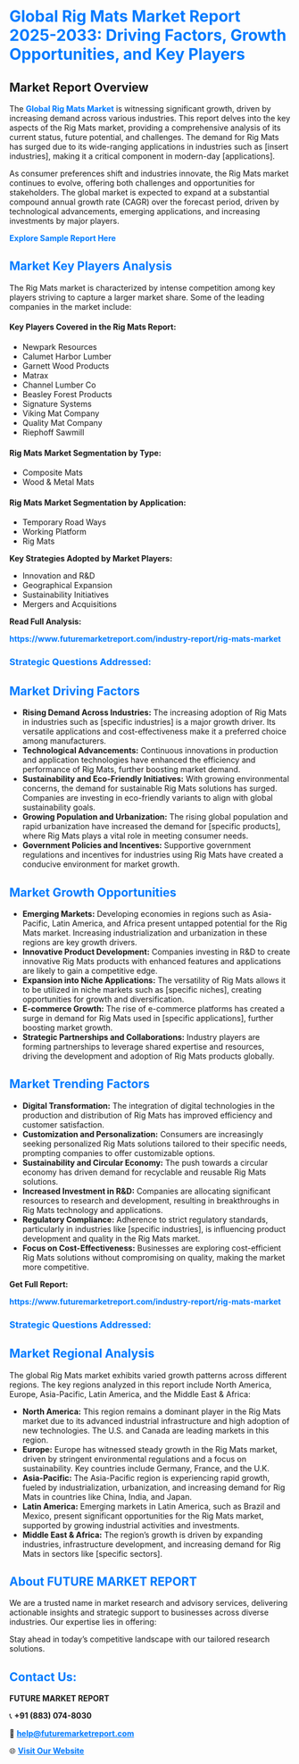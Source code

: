 <h1 style="color: #007BFF;">Global Rig Mats Market Report 2025-2033: Driving Factors, Growth Opportunities, and Key Players</h1>

<section id="overview">
<h2>Market Report Overview</h2>
<p>The <a href="https://www.futuremarketreport.com/industry-report/rig-mats-market" style="color: #007BFF; text-decoration: none;"><strong>Global Rig Mats Market</strong></a> is witnessing significant growth, driven by increasing demand across various industries. This report delves into the key aspects of the Rig Mats market, providing a comprehensive analysis of its current status, future potential, and challenges. The demand for Rig Mats has surged due to its wide-ranging applications in industries such as [insert industries], making it a critical component in modern-day [applications].</p>
<p>As consumer preferences shift and industries innovate, the Rig Mats market continues to evolve, offering both challenges and opportunities for stakeholders. The global market is expected to expand at a substantial compound annual growth rate (CAGR) over the forecast period, driven by technological advancements, emerging applications, and increasing investments by major players.</p>
</section>

<section id="overview">
<p><a href="https://www.futuremarketreport.com/request-sample/reportId=111693" style="color: #007BFF; text-decoration: none;"><strong>Explore Sample Report Here</strong></a></p>
</section>

<section id="key-players">
<h2 style="color: #007BFF;">Market Key Players Analysis</h2>
<p>The Rig Mats market is characterized by intense competition among key players striving to capture a larger market share. Some of the leading companies in the market include:</p>
<h4>Key Players Covered in the Rig Mats Report:</h4>
<ul><li>Newpark Resources</li><li>Calumet Harbor Lumber</li><li>Garnett Wood Products</li><li>Matrax</li><li>Channel Lumber Co</li><li>Beasley Forest Products</li><li>Signature Systems</li><li>Viking Mat Company</li><li>Quality Mat Company</li><li>Riephoff Sawmill</li></ul>
<h4>Rig Mats Market Segmentation by Type:</h4>
<ul><li>Composite Mats</li><li>Wood &amp; Metal Mats</li></ul>

<h4>Rig Mats Market Segmentation by Application:</h4>
<ul><li>Temporary Road Ways</li><li>Working Platform</li><li>Rig Mats</li></ul>
<p><strong>Key Strategies Adopted by Market Players:</strong></p>
<ul>
<li>Innovation and R&D</li>
<li>Geographical Expansion</li>
<li>Sustainability Initiatives</li>
<li>Mergers and Acquisitions</li>
</ul>
</section>

<section>
<p><strong>Read Full Analysis: </strong></p><a href="https://www.futuremarketreport.com/industry-report/rig-mats-market" style="color: #007BFF; text-decoration: none;"><strong>https://www.futuremarketreport.com/industry-report/rig-mats-market</strong></a>
<h3 style="color: #007BFF;">Strategic Questions Addressed:</h3>
</section>

<section id="driving-factors">
<h2 style="color: #007BFF;">Market Driving Factors</h2>
<ul>
<li><strong>Rising Demand Across Industries:</strong> The increasing adoption of Rig Mats in industries such as [specific industries] is a major growth driver. Its versatile applications and cost-effectiveness make it a preferred choice among manufacturers.</li>
<li><strong>Technological Advancements:</strong> Continuous innovations in production and application technologies have enhanced the efficiency and performance of Rig Mats, further boosting market demand.</li>
<li><strong>Sustainability and Eco-Friendly Initiatives:</strong> With growing environmental concerns, the demand for sustainable Rig Mats solutions has surged. Companies are investing in eco-friendly variants to align with global sustainability goals.</li>
<li><strong>Growing Population and Urbanization:</strong> The rising global population and rapid urbanization have increased the demand for [specific products], where Rig Mats plays a vital role in meeting consumer needs.</li>
<li><strong>Government Policies and Incentives:</strong> Supportive government regulations and incentives for industries using Rig Mats have created a conducive environment for market growth.</li>
</ul>
</section>

<section id="growth-opportunities">
<h2 style="color: #007BFF;">Market Growth Opportunities</h2>
<ul>
<li><strong>Emerging Markets:</strong> Developing economies in regions such as Asia-Pacific, Latin America, and Africa present untapped potential for the Rig Mats market. Increasing industrialization and urbanization in these regions are key growth drivers.</li>
<li><strong>Innovative Product Development:</strong> Companies investing in R&D to create innovative Rig Mats products with enhanced features and applications are likely to gain a competitive edge.</li>
<li><strong>Expansion into Niche Applications:</strong> The versatility of Rig Mats allows it to be utilized in niche markets such as [specific niches], creating opportunities for growth and diversification.</li>
<li><strong>E-commerce Growth:</strong> The rise of e-commerce platforms has created a surge in demand for Rig Mats used in [specific applications], further boosting market growth.</li>
<li><strong>Strategic Partnerships and Collaborations:</strong> Industry players are forming partnerships to leverage shared expertise and resources, driving the development and adoption of Rig Mats products globally.</li>
</ul>
</section>

<section id="trending-factors">
<h2 style="color: #007BFF;">Market Trending Factors</h2>
<ul>
<li><strong>Digital Transformation:</strong> The integration of digital technologies in the production and distribution of Rig Mats has improved efficiency and customer satisfaction.</li>
<li><strong>Customization and Personalization:</strong> Consumers are increasingly seeking personalized Rig Mats solutions tailored to their specific needs, prompting companies to offer customizable options.</li>
<li><strong>Sustainability and Circular Economy:</strong> The push towards a circular economy has driven demand for recyclable and reusable Rig Mats solutions.</li>
<li><strong>Increased Investment in R&D:</strong> Companies are allocating significant resources to research and development, resulting in breakthroughs in Rig Mats technology and applications.</li>
<li><strong>Regulatory Compliance:</strong> Adherence to strict regulatory standards, particularly in industries like [specific industries], is influencing product development and quality in the Rig Mats market.</li>
<li><strong>Focus on Cost-Effectiveness:</strong> Businesses are exploring cost-efficient Rig Mats solutions without compromising on quality, making the market more competitive.</li>
</ul>
</section>

<section>
<p><strong>Get Full Report: </strong></p><a href="https://www.futuremarketreport.com/industry-report/rig-mats-market" style="color: #007BFF; text-decoration: none;"><strong>https://www.futuremarketreport.com/industry-report/rig-mats-market</strong></a>
<h3 style="color: #007BFF;">Strategic Questions Addressed:</h3>
</section>


<section id="regional-analysis">
<h2 style="color: #007BFF;">Market Regional Analysis</h2>
<p>The global Rig Mats market exhibits varied growth patterns across different regions. The key regions analyzed in this report include North America, Europe, Asia-Pacific, Latin America, and the Middle East & Africa:</p>
<ul>
<li><strong>North America:</strong> This region remains a dominant player in the Rig Mats market due to its advanced industrial infrastructure and high adoption of new technologies. The U.S. and Canada are leading markets in this region.</li>
<li><strong>Europe:</strong> Europe has witnessed steady growth in the Rig Mats market, driven by stringent environmental regulations and a focus on sustainability. Key countries include Germany, France, and the U.K.</li>
<li><strong>Asia-Pacific:</strong> The Asia-Pacific region is experiencing rapid growth, fueled by industrialization, urbanization, and increasing demand for Rig Mats in countries like China, India, and Japan.</li>
<li><strong>Latin America:</strong> Emerging markets in Latin America, such as Brazil and Mexico, present significant opportunities for the Rig Mats market, supported by growing industrial activities and investments.</li>
<li><strong>Middle East & Africa:</strong> The region’s growth is driven by expanding industries, infrastructure development, and increasing demand for Rig Mats in sectors like [specific sectors].</li>
</ul>
</section>

<footer>
<h2 style="color: #007BFF;">About FUTURE MARKET REPORT</h2>
<p>We are a trusted name in market research and advisory services, delivering actionable insights and strategic support to businesses across diverse industries. Our expertise lies in offering:</p>

<p>Stay ahead in today’s competitive landscape with our tailored research solutions.</p>

<h2 style="color: #007BFF;">Contact Us:</h2>
<p><strong>FUTURE MARKET REPORT</strong></p>
<p>📞 <strong>+91 (883) 074-8030</strong></p>
<p>📧 <strong><a href="mailto:help@futuremarketreport.com" style="color: #007BFF;">help@futuremarketreport.com</a></strong></p>
<p>🌐 <strong><a href="https://www.futuremarketreport.com/" style="color: #007BFF;">Visit Our Website</a></strong></p>
</footer>